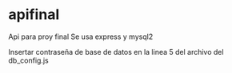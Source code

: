 # apifinal
Api para proy final
Se usa express y mysql2


Insertar contraseña de base de datos en la linea 5 del archivo del db_config.js
